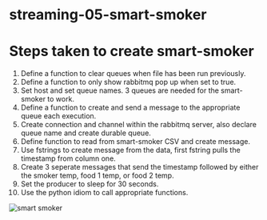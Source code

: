 # streaming-05-smart-smoker
# Steps taken to create smart-smoker
1. Define a function to clear queues when file has been run previously. 
2. Define a function to only show rabbitmq pop up when set to true. 
3. Set host and set queue names. 3 queues are needed for the smart-smoker to work. 
4. Define a function to create and send a message to the appropriate queue each execution. 
5. Create connection and channel within the rabbitmq server, also declare queue name and create durable queue. 
6. Define function to read from smart-smoker CSV and create message.
7. Use fstrings to create message from the data, first fstring pulls the timestamp from column one. 
8. Create 3 seperate messages that send the timestamp followed by either the smoker temp, food 1 temp, or food 2 temp. 
9. Set the producer to sleep for 30 seconds. 
10. Use the python idiom to call appropriate functions.

![smart smoker](https://user-images.githubusercontent.com/111606778/218597133-485aca8b-db2b-4158-bb00-5f4aab15f466.png)
